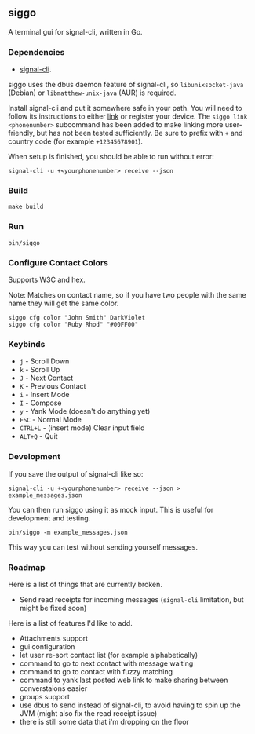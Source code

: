 siggo
---

A terminal gui for signal-cli, written in Go.

### Dependencies

* [signal-cli](https://github.com/AsamK/signal-cli).

siggo uses the dbus daemon feature of signal-cli, so `libunixsocket-java` (Debian) or `libmatthew-unix-java` (AUR) is required.

Install signal-cli and put it somewhere safe in your path. You will need to follow its instructions to either [link](https://github.com/AsamK/signal-cli/wiki/Linking-other-devices-(Provisioning)) or register your device. The `siggo link <phonenumber>` subcommand has been added to make linking more user-friendly, but has not been tested sufficiently. Be sure to prefix with `+` and country code (for example `+12345678901`).

When setup is finished, you should be able to run without error:

```
signal-cli -u +<yourphonenumber> receive --json
```

### Build

```
make build
```

### Run

```
bin/siggo
```

### Configure Contact Colors

Supports W3C and hex.

Note: Matches on contact name, so if you have two people with the same name they will get the same color.

```
siggo cfg color "John Smith" DarkViolet
siggo cfg color "Ruby Rhod" "#00FF00"
```

### Keybinds

* `j` - Scroll Down
* `k` - Scroll Up
* `J` - Next Contact
* `K` - Previous Contact
* `i` - Insert Mode
* `I` - Compose
* `y` - Yank Mode (doesn't do anything yet)
* `ESC` - Normal Mode
* `CTRL+L` - (insert mode) Clear input field
* `ALT+Q` - Quit

### Development

If you save the output of signal-cli like so:

```
signal-cli -u +<yourphonenumber> receive --json > example_messages.json
```
You can then run siggo using it as mock input. This is useful for development and testing.
```
bin/siggo -m example_messages.json
```
This way you can test without sending yourself messages.

### Roadmap

Here is a list of things that are currently broken.
* Send read receipts for incoming messages (`signal-cli` limitation, but might be fixed soon)

Here is a list of features I'd like to add.
* Attachments support
* gui configuration
* let user re-sort contact list (for example alphabetically)
* command to go to next contact with message waiting
* command to go to contact with fuzzy matching
* command to yank last posted web link to make sharing between converstaions easier
* groups support
* use dbus to send instead of signal-cli, to avoid having to spin up the JVM (might also fix the read receipt issue)
* there is still some data that i'm dropping on the floor
